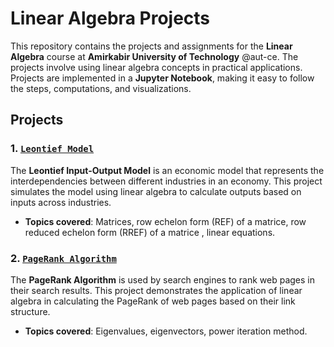 # Linear Algebra Projects

This repository contains the projects and assignments for the **Linear Algebra** course at **Amirkabir University of Technology**  @aut-ce. The projects involve using linear algebra concepts in practical applications. Projects are implemented in a **Jupyter Notebook**, making it easy to follow the steps, computations, and visualizations.

## Projects

### 1. [`Leontief Model`](./Leontief%20Model/Leontief.ipynb)
The **Leontief Input-Output Model** is an economic model that represents the interdependencies between different industries in an economy. This project simulates the model using linear algebra to calculate outputs based on inputs across industries.

- **Topics covered**: Matrices, row echelon form (REF) of a matrice, row reduced echelon form (RREF) of a matrice , linear equations.

### 2. [`PageRank Algorithm`](./PageRank%20Algorithm/PageRank.ipynb)
The **PageRank Algorithm** is used by search engines to rank web pages in their search results. This project demonstrates the application of linear algebra in calculating the PageRank of web pages based on their link structure. 
- **Topics covered**: Eigenvalues, eigenvectors, power iteration method.
